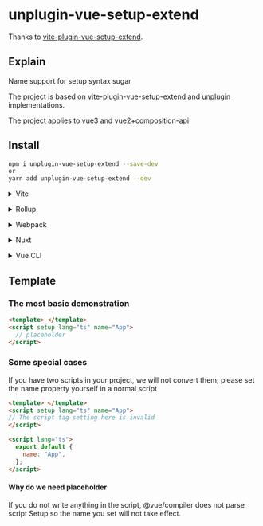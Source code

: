 # unplugin-vue-setup-extend

Thanks to [vite-plugin-vue-setup-extend](https://github.com/vbenjs/vite-plugin-vue-setup-extend).

## Explain

Name support for setup syntax sugar

The project is based on [vite-plugin-vue-setup-extend](https://github.com/vbenjs/vite-plugin-vue-setup-extend) and [unplugin](https://github.com/unjs/unplugin) implementations.

The project applies to vue3 and vue2+composition-api

## Install

```bash
npm i unplugin-vue-setup-extend --save-dev
or
yarn add unplugin-vue-setup-extend --dev
```

<details>
<summary>Vite</summary><br>

```ts
// vite.config.ts
import VueSetupExtend from "unplugin-vue-setup-extend/vite";

export default defineConfig({
  plugins: [
    VueSetupExtend({
      /* options */
    }),
  ],
});
```

Example: [`examples/vite`](./examples/vite)

<br></details>

<details>
<summary>Rollup</summary><br>

```ts
// rollup.config.js
import VueSetupExtend from "unplugin-vue-setup-extend/rollup";
export default {
  plugins: [
    VueSetupExtend({
      /* options */
    }),
  ],
};
```

<br></details>

<details>
<summary>Webpack</summary><br>

```ts
// webpack.config.js
module.exports = {
  /* ... */
  plugins: [
    require("unplugin-vue-setup-extend/webpack").default({
      /* options */
    }),
  ],
};
```

<br></details>

<details>
<summary>Nuxt</summary><br>

```ts
// nuxt.config.js
export default {
  buildModules: [
    [
      "unplugin-vue-setup-extend/nuxt",
      {
        /* options */
      },
    ],
  ],
};
```

> This module works for both Nuxt 2 and [Nuxt Vite](https://github.com/nuxt/vite)

<br></details>

<details>
<summary>Vue CLI</summary><br>

```ts
// vue.config.js
module.exports = {
  configureWebpack: {
    plugins: [
      require("unplugin-vue-setup-extend/webpack").default({
        /* options */
      }),
    ],
  },
};
```

Example: [`examples/vue-cli`](./examples/vue-cli)
<br></details>

## Template

### The most basic demonstration

```html
<template> </template>
<script setup lang="ts" name="App">
  // placeholder
</script>
```

### Some special cases

If you have two scripts in your project, we will not convert them; please set the name property yourself in a normal script

```html
<template> </template>
<script setup lang="ts" name="App">
// The script tag setting here is invalid
</script>

<script lang="ts">
  export default {
    name: "App",
  };
</script>
```
#### Why do we need placeholder 

If you do not write anything in the script, @vue/compiler does not parse script Setup so the name you set will not take effect.